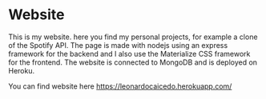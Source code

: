 # Website
This is my website. here you find my personal projects, for example a clone of the Spotify API.
The page is made with nodejs using an express framework for the backend and I also use the Materialize CSS framework for the frontend.
The website is connected to MongoDB and is deployed on Heroku.

You can find website here https://leonardocaicedo.herokuapp.com/
